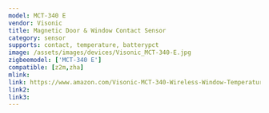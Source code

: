 ```yaml
---
model: MCT-340 E
vendor: Visonic
title: Magnetic Door & Window Contact Sensor
category: sensor
supports: contact, temperature, batterypct
image: /assets/images/devices/Visonic_MCT-340-E.jpg
zigbeemodel: ['MCT-340 E']
compatible: [z2m,zha]
mlink: 
link: https://www.amazon.com/Visonic-MCT-340-Wireless-Window-Temperature/dp/B06XDJ3KYC
link2: 
link3: 
---
```

